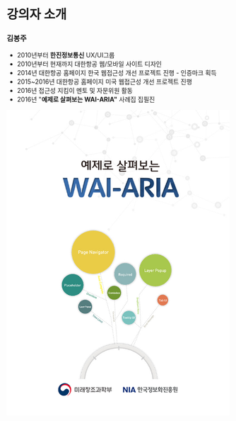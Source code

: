 # 강의자 소개

### 김봉주

* 2010년부터 **한진정보통신** UX/UI그룹 
* 2010년부터 현재까지 대한항공 웹/모바일 사이트 디자인 
* 2014년 대한항공 홈페이지 한국 웹접근성 개선 프로젝트 진행 - 인증마크 획득
* 2015~2016년 대한항공 홈페이지 미국 웹접근성 개선 프로젝트 진행 
* 2016년 접근성 지킴이 멘토 및 자문위원 활동
* 2016년 "**예제로 살펴보는 WAI-ARIA"** 사례집 집필진



![](.gitbook/assets/image%20%286%29.png)

